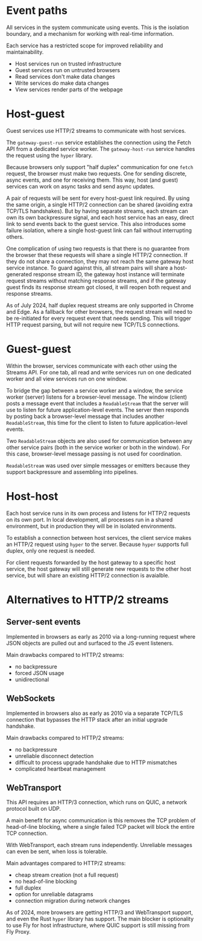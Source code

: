 # Event paths

All services in the system communicate using events. This is the isolation boundary, and a mechanism for working with real-time information.

Each service has a restricted scope for improved reliability and maintainability.

- Host services run on trusted infrastructure
- Guest services run on untrusted browsers
- Read services don't make data changes
- Write services do make data changes
- View services render parts of the webpage

# Host-guest

Guest services use HTTP/2 streams to communicate with host services.

The `gateway-guest-run` service establishes the connection using the Fetch API from a dedicated service worker. The `gateway-host-run` service handles the request using the `hyper` library.

Because browsers only support "half duplex" communication for one `fetch` request, the browser must make two requests. One for sending discrete, async events, and one for receiving them. This way, host (and guest) services can work on async tasks and send async updates.

A pair of requests will be sent for every host-guest link required. By using the same origin, a single HTTP/2 connection can be shared (avoiding extra TCP/TLS handshakes). But by having separate streams, each stream can own its own backpressure signal, and each host service has an easy, direct link to send events back to the guest service. This also introduces some failure isolation, where a single host-guest link can fail without interrupting others.

One complication of using two requests is that there is no guarantee from the browser that these requests will share a single HTTP/2 connection. If they do not share a connection, they may not reach the same gateway host service instance. To guard against this, all stream pairs will share a host-generated response stream ID, the gateway host instance will terminate request streams without matching response streams, and if the gateway guest finds its response stream got closed, it will reopen both request and response streams.

As of July 2024, half duplex request streams are only supported in Chrome and Edge. As a fallback for other browsers, the request stream will need to be re-initiated for every request event that needs sending. This will trigger HTTP request parsing, but will not require new TCP/TLS connections.

# Guest-guest

Within the browser, services communicate with each other using the Streams API. For one tab, all read and write services run on one dedicated worker and all view services run on one window.

To bridge the gap between a service worker and a window, the service worker (server) listens for a browser-level message. The window (client) posts a message event that includes a `ReadableStream` that the server will use to listen for future application-level events. The server then responds by posting back a browser-level message that includes another `ReadableStream`, this time for the client to listen to future application-level events.

Two `ReadableStream` objects are also used for communication between any other service pairs (both in the service worker or both in the window). For this case, browser-level message passing is not used for coordination.

`ReadableStream` was used over simple messages or emitters because they support backpressure and assembling into pipelines.

# Host-host

Each host service runs in its own process and listens for HTTP/2 requests on its own port. In local development, all processes run in a shared environment, but in production they will be in isolated environments.

To establish a connection between host services, the client service makes an HTTP/2 request using `hyper` to the server. Because `hyper` supports full duplex, only one request is needed.

For client requests forwarded by the host gateway to a specific host service, the host gateway will still generate new requests to the other host service, but will share an existing HTTP/2 connection is avaialble.

# Alternatives to HTTP/2 streams

## Server-sent events

Implemented in browsers as early as 2010 via a long-running request where JSON objects are pulled out and surfaced to the JS event listeners.

Main drawbacks compared to HTTP/2 streams:

- no backpressure
- forced JSON usage
- unidirectional

## WebSockets

Implemented in browsers also as early as 2010 via a separate TCP/TLS connection that bypasses the HTTP stack after an initial upgrade handshake.

Main drawbacks compared to HTTP/2 streams:

- no backpressure
- unreliable disconnect detection
- difficult to process upgrade handshake due to HTTP mismatches
- complicated heartbeat management

## WebTransport

This API requires an HTTP/3 connection, which runs on QUIC, a network protocol built on UDP.

A main benefit for async communication is this removes the TCP problem of head-of-line blocking, where a single failed TCP packet will block the entire TCP connection.

With WebTransport, each stream runs independently. Unreliable messages can even be sent, when loss is tolerable.

Main advantages compared to HTTP/2 streams:

- cheap stream creation (not a full request)
- no head-of-line blocking
- full duplex
- option for unreliable datagrams
- connection migration during network changes

As of 2024, more browsers are getting HTTP/3 and WebTransport support, and even the Rust `hyper` library has support. The main blocker is optionality to use Fly for host infrastructure, where QUIC support is still missing from Fly Proxy.
